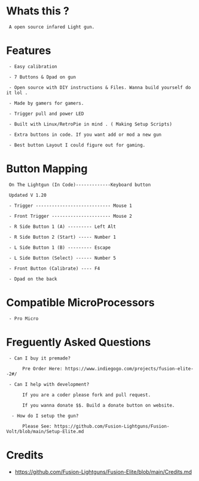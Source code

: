 # Whats this ? 

     A open source infared Light gun.  
     
     
# Features

     - Easy calibration 
     
     - 7 Buttons & Dpad on gun
          
     - Open source with DIY instructions & Files. Wanna build yourself do it lol .
     
     - Made by gamers for gamers.
      
     - Trigger pull and power LED
          
     - Built with Linux/RetroPie in mind . ( Making Setup Scripts)
     
     - Extra buttons in code. If you want add or mod a new gun
     
     - Best button Layout I could figure out for gaming.


# Button Mapping

     On The Lightgun (In Code)-------------Keyboard button 

     Updated V 1.20
     
     - Trigger ---------------------------- Mouse 1
     
     - Front Trigger ---------------------- Mouse 2

     - R Side Button 1 (A) --------- Left Alt
     
     - R Side Button 2 (Start) ----- Number 1
     
     - L Side Button 1 (B) --------- Escape
          
     - L Side Button (Select) ------ Number 5
     
     - Front Button (Calibrate) ---- F4
    
     - Dpad on the back
     
# Compatible MicroProcessors

     - Pro Micro

     
# Freguently Asked Questions

     - Can I buy it premade?
     
          Pre Order Here: https://www.indiegogo.com/projects/fusion-elite--2#/
          
     - Can I help with development?
     
          If you are a coder please fork and pull request. 
          
          If you wanna donate $$. Build a donate button on website.
          
      - How do I setup the gun?
      
          Please See: https://github.com/Fusion-Lightguns/Fusion-Volt/blob/main/Setup-Elite.md

# Credits 

- https://github.com/Fusion-Lightguns/Fusion-Elite/blob/main/Credits.md
